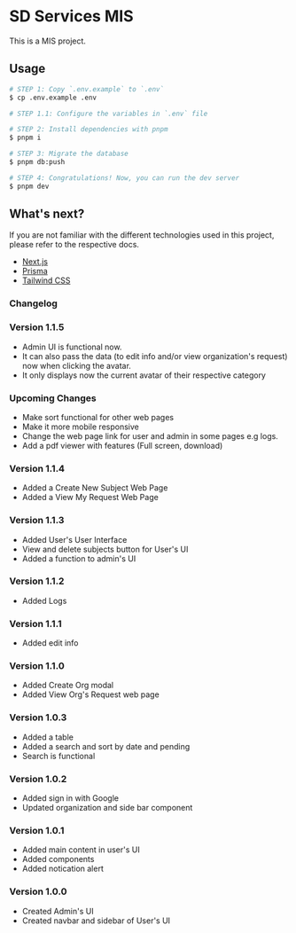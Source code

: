 # SD Services MIS

This is a MIS project.

## Usage

```sh
# STEP 1: Copy `.env.example` to `.env`
$ cp .env.example .env

# STEP 1.1: Configure the variables in `.env` file

# STEP 2: Install dependencies with pnpm
$ pnpm i

# STEP 3: Migrate the database
$ pnpm db:push

# STEP 4: Congratulations! Now, you can run the dev server
$ pnpm dev
```

## What's next?

If you are not familiar with the different technologies used in this project, please refer to the
respective docs.

- [Next.js](https://nextjs.org)
- [Prisma](https://prisma.io)
- [Tailwind CSS](https://tailwindcss.com)

### Changelog

### Version 1.1.5

- Admin UI is functional now.
- It can also pass the data (to edit info and/or view organization's request) now when clicking the
  avatar.
- It only displays now the current avatar of their respective category

### Upcoming Changes

- Make sort functional for other web pages
- Make it more mobile responsive
- Change the web page link for user and admin in some pages e.g logs.
- Add a pdf viewer with features (Full screen, download)

### Version 1.1.4

- Added a Create New Subject Web Page
- Added a View My Request Web Page

### Version 1.1.3

- Added User's User Interface
- View and delete subjects button for User's UI
- Added a function to admin's UI

### Version 1.1.2

- Added Logs

### Version 1.1.1

- Added edit info

### Version 1.1.0

- Added Create Org modal
- Added View Org's Request web page

### Version 1.0.3

- Added a table
- Added a search and sort by date and pending
- Search is functional

### Version 1.0.2

- Added sign in with Google
- Updated organization and side bar component

### Version 1.0.1

- Added main content in user's UI
- Added components
- Added notication alert

### Version 1.0.0

- Created Admin's UI
- Created navbar and sidebar of User's UI

